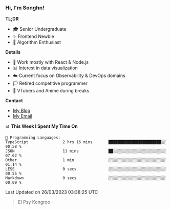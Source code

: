 ### Hi, I'm Songhn!

**TL;DR**

- 🎓 Senior Undergraduate
- ✨ Frontend Newbie
- 🎈 Algorithm Enthusiast

**Details**

- 🎯 Work mostly with React & Node.js
- 📊 Interest in data visualization
- ☁️ Current focus on Observability & DevOps domains
- 🏳️ Retired competitive programmer
- 🍵 VTubers and Anime during breaks

**Contact**
- [My Blog](https://blog.songhn.com)
- [My Email](mailto:nana7mi@duck.com)

<!--START_SECTION:waka-->
📊 **This Week I Spent My Time On** 

```text
💬 Programming Languages: 
TypeScript               2 hrs 16 mins       ███████████████████████░░   90.58 % 
JSON                     11 mins             ██░░░░░░░░░░░░░░░░░░░░░░░   07.62 % 
Other                    1 min               ░░░░░░░░░░░░░░░░░░░░░░░░░   01.14 % 
LESS                     0 secs              ░░░░░░░░░░░░░░░░░░░░░░░░░   00.55 % 
Markdown                 0 secs              ░░░░░░░░░░░░░░░░░░░░░░░░░   00.09 % 
```


 Last Updated on 26/03/2023 03:38:25 UTC
<!--END_SECTION:waka-->

> El Psy Kongroo
